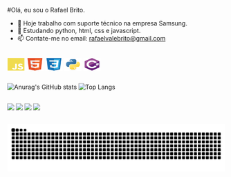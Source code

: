#Olá, eu sou o Rafael Brito.
- 🔭 Hoje trabalho com suporte técnico na empresa Samsung.
- 🌱 Estudando python, html, css e javascript.
- 📫 Contate-me no email: rafaelvalebrito@gmail.com

<div style="display: inline_block"><br>
  <img align="center" alt="Rafa-Js" height="30" width="40" src="https://raw.githubusercontent.com/devicons/devicon/master/icons/javascript/javascript-plain.svg">
  <img align="center" alt="Rafa-HTML" height="30" width="40" src="https://raw.githubusercontent.com/devicons/devicon/master/icons/html5/html5-original.svg">
  <img align="center" alt="Rafa-CSS" height="30" width="40" src="https://raw.githubusercontent.com/devicons/devicon/master/icons/css3/css3-original.svg">
  <img align="center" alt="Rafa-Python" height="30" width="40" src="https://raw.githubusercontent.com/devicons/devicon/master/icons/python/python-original.svg">
  <img align="center" alt="Rafa-Csharp" height="30" width="40" src="https://raw.githubusercontent.com/devicons/devicon/master/icons/csharp/csharp-original.svg">
</div>

##

![Anurag's GitHub stats](https://github-readme-stats.vercel.app/api?username=RafaelDoValeBrito&show_icons=true&theme=radical)
![Top Langs](https://github-readme-stats.vercel.app/api/top-langs/?username=RafaelDoValeBrito&size_weight=0.5&count_weight=0.5&theme=radical)

##

<div> 
  
  <a href="https://instagram.com/rafaelbrito___" target="_blank"><img src="https://img.shields.io/badge/-Instagram-%23E4405F?style=for-the-badge&logo=instagram&logoColor=white" target="_blank"></a>
 	<a href="https://discord.com/rafaelbrito___" target="_blank"><img src="https://img.shields.io/badge/Discord-7289DA?style=for-the-badge&logo=discord&logoColor=white" target="_blank"></a> 
  <a href = "mailto:rafaelvalebrito@gmail.com"><img src="https://img.shields.io/badge/-Gmail-%23333?style=for-the-badge&logo=gmail&logoColor=white" target="_blank"></a>
  <a href="https://www.linkedin.com/in/rafael-do-vale/" target="_blank"><img src="https://img.shields.io/badge/-LinkedIn-%230077B5?style=for-the-badge&logo=linkedin&logoColor=white" target="_blank"></a>
  
</div>

##

<div>

<picture>
  <source media="(prefers-color-scheme: dark)" srcset="https://raw.githubusercontent.com/RafaelDoValeBrito/RafaelDoValeBrito/output/github-contribution-grid-snake-dark.svg">
  <source media="(prefers-color-scheme: light)" srcset="https://raw.githubusercontent.com/RafaelDoValeBritor/RafaelDoValeBrito/output/github-contribution-grid-snake.svg">
  <img alt="github contribution grid snake animation" src="https://raw.githubusercontent.com/RafaelDoValeBrito/RafaelDoValeBrito/output/github-contribution-grid-snake.svg">
</picture>

</div>



